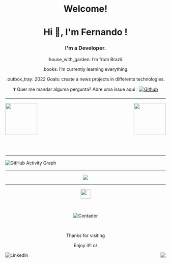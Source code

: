 
 <h1 align="center"><strong>Welcome!</strong></h1>

<h1 align="center">Hi 👋, I'm Fernando !</h1>
<h3 align="center">I'm a Developer.</h3> 


<p align="center">:house_with_garden: I’m from Brazil. </p>

<p align="center">:books: I’m currently learning everything. </p>

<p align="center"> :outbox_tray: 2022 Goals: create a news projects in differents technologies.  </p>

<p align="center">  
 ❓  Quer me mandar alguma pergunta? Abre uma issue aqui :  
  <a href="https://github.com/740fernando/740fernando/issues">
<img src="https://badgen.net/github/open-issues/740fernando/740fernando?color=1dd3d6" alt="Github">
</a>
</p>

----------------------------------------------------------------------------------


 
<img align="left" height="100px" src="https://github-readme-stats.vercel.app/api?username=740fernando&show_icons=true&theme=merko&count_private=true" />
<img align="right" height="100px" src="https://github-readme-stats.vercel.app/api/top-langs/?username=740fernando&layout=compact&theme=merko&count_private=true" />
<img height="150px" />


----------------------------------------------------------------------------------



![GitHub Activity Graph](https://activity-graph.herokuapp.com/graph?username=740fernando&bg_color=144a19&color=00ffff&line=00ffff&point=ffffff&area=true&hide_border=false)


----------------------------------------------------------------------------------

<p align="center">
  <img alig src="https://github-profile-trophy.vercel.app/?username=740fernando&column=6&rank=SSS,SS,S,AAA,AA,A,B,C" />
</p>

----------------------------------------------------------------------------------

<p align="center"> 
<img align="center" src=https://github.com/TheDudeThatCode/TheDudeThatCode/blob/master/Assets/Earth.gif width="30">
</p>

<br>

<p align="center">  
 <img src="https://visitor-badge.laobi.icu/badge?page_id=740fernando.740fernando" alt="Contador">
</p>

<br>

<p align="center">  
Thanks for visiting
</p>
<p align="center">  
Enjoy it!! o/
</p>

 <a href="https://www.linkedin.com/in/fernando-luiz-de-souza-vieira-842890153/">
 <img align="left" src="https://img.shields.io/badge/-LinkedIn-blue?style=flat-square&logo=Linkedin&logoColor=white&link=https://www.linkedin.com/in/fernando-luiz-de-souza-vieira-842890153" alt="Linkedin">
</a>
<img align="right" src="https://img.shields.io/github/followers/740fernando?label=Follow&style=social" />
 <img/>






